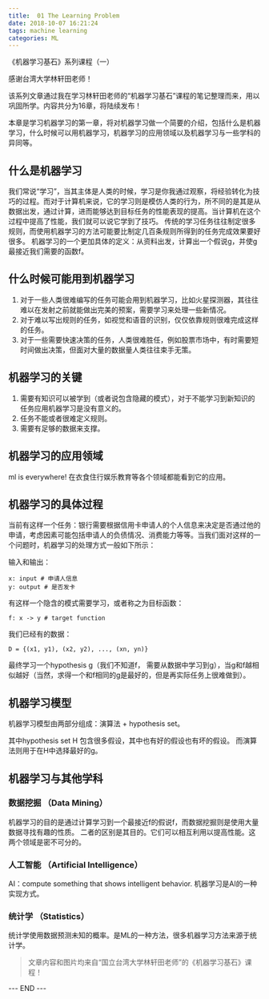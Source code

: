 ```yaml
---
title:  01 The Learning Problem
date: 2018-10-07 16:21:24
tags: machine learning
categories: ML
---
```

《机器学习基石》系列课程（一）

感谢台湾大学林轩田老师！

该系列文章通过我在学习林轩田老师的“机器学习基石”课程的笔记整理而来，用以巩固所学。内容共分为16章，将陆续发布！

本章是学习机器学习的第一章，将对机器学习做一个简要的介绍，包括什么是机器学习，什么时候可以用机器学习，机器学习的应用领域以及机器学习与一些学科的异同等。

<!-- more -->

## 什么是机器学习
我们常说“学习”，当其主体是人类的时候，学习是你我通过观察，将经验转化为技巧的过程。而对于计算机来说，它的学习则是模仿人类的行为，所不同的是其是从数据出发，通过计算，进而能够达到目标任务的性能表现的提高。当计算机在这个过程中提高了性能，我们就可以说它学到了技巧。
传统的学习任务往往制定很多规则，而使用机器学习的方法可能要比制定几百条规则所得到的任务完成效果要好很多。
机器学习的一个更加具体的定义：从资料出发，计算出一个假说g，并使g最接近我们需要的函数f。

## 什么时候可能用到机器学习
1. 对于一些人类很难编写的任务可能会用到机器学习，比如火星探测器，其往往难以在发射之前就能做出完美的预案，需要学习来处理一些新情况。
2. 对于难以写出规则的任务，如视觉和语音的识别，仅仅依靠规则很难完成这样的任务。
3. 对于一些需要快速决策的任务，人类很难胜任，例如股票市场中，有时需要短时间做出决策，但面对大量的数据量人类往往束手无策。

## 机器学习的关键
1. 需要有知识可以被学到（或者说包含隐藏的模式），对于不能学习到新知识的任务应用机器学习是没有意义的。
2. 任务不能或者很难定义规则。
3. 需要有足够的数据来支撑。

## 机器学习的应用领域
ml is everywhere! 在衣食住行娱乐教育等各个领域都能看到它的应用。

## 机器学习的具体过程
当前有这样一个任务：银行需要根据信用卡申请人的个人信息来决定是否通过他的申请，考虑因素可能包括申请人的负债情况、消费能力等等。当我们面对这样的一个问题时，机器学习的处理方式一般如下所示：

输入和输出：
```
x: input # 申请人信息
y: output # 是否发卡
```
有这样一个隐含的模式需要学习，或者称之为目标函数：
```
f: x -> y # target function 
```
我们已经有的数据：
```
D = {(x1, y1), (x2, y2), ..., (xn, yn)}
```
最终学习一个hypothesis g（我们不知道f， 需要从数据中学习到g），当g和f越相似越好（当然，求得一个和f相同的g是最好的，但是再实际任务上很难做到）。

## 机器学习模型
机器学习模型由两部分组成：演算法 + hypothesis set。

其中hypothesis set H 包含很多假设，其中也有好的假设也有坏的假设。
而演算法则用于在H中选择最好的g。

## 机器学习与其他学科

### 数据挖掘 （Data Mining）
机器学习的目的是通过计算学习到一个最接近f的假说f，而数据挖掘则是使用大量数据寻找有趣的性质。
二者的区别是其目的。它们可以相互利用以提高性能。这两个领域是密不可分的。

### 人工智能 （Artificial Intelligence）
AI：compute something that shows intelligent behavior.
机器学习是AI的一种实现方式。
### 统计学 （Statistics）
统计学使用数据预测未知的概率。是ML的一种方法，很多机器学习方法来源于统计学。


> 文章内容和图片均来自“国立台湾大学林轩田老师”的《机器学习基石》课程！

--- END --- 